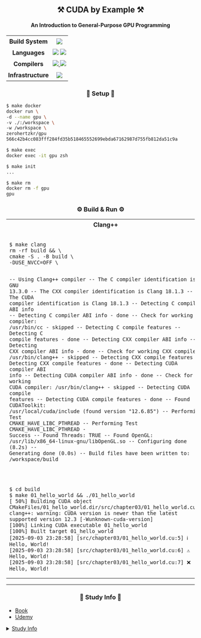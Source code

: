 <h2 align="center">⚒️ CUDA by Example ⚒️</h2>
<h4 align="center">An Introduction to General-Purpose GPU Programming</h4>

<table align="center">
  <tr>
    <td align="center" style="padding: 5px"><strong>Build System</strong></td>
    <td align="center" style="padding: 5px">
      <a href="https://cmake.org/">
        <img
          src="https://img.shields.io/badge/CMake-064F8C?style=flat&logo=cmake&logoColor=white"
      /></a>
    </td>
  </tr>
  <tr>
    <td align="center" style="padding: 5px"><strong>Languages</strong></td>
    <td align="center" style="padding: 5px">
      <a href="https://isocpp.org/">
        <img
          src="https://img.shields.io/badge/C++-00599C?style=flat&logo=cplusplus&logoColor=white"
      /></a>
      <a href="https://developer.nvidia.com/cuda-toolkit" target="_blank">
        <img
          src="https://img.shields.io/badge/CUDA-76B900?style=flat&logo=nvidia&logoColor=white"
        />
      </a>
    </td>
  </tr>
  <tr>
    <td align="center" style="padding: 5px"><strong>Compilers</strong></td>
    <td align="center" style="padding: 5px">
      <a href="https://clang.llvm.org/" target="_blank">
        <img
          src="https://img.shields.io/badge/Clang-262D3A?style=flat&logo=llvm&logoColor=white"
        />
      </a>
      <a
        href="https://docs.nvidia.com/cuda/cuda-compiler-driver-nvcc/"
        target="_blank"
      >
        <img
          src="https://img.shields.io/badge/NVCC-76B900?style=flat&logo=nvidia&logoColor=white"
        />
      </a>
    </td>
  </tr>
  <tr>
    <td align="center" style="padding: 5px">
      <strong>Infrastructure</strong>
    </td>
    <td align="center" style="padding: 5px">
      <a href="https://llvm.org/" target="_blank">
        <img
          src="https://img.shields.io/badge/LLVM-262D3A?style=flat&logo=llvm&logoColor=white"
        />
      </a>
    </td>
  </tr>
</table>

<h3 align="center">👷 Setup 👷</h3>

```bash
$ make docker
docker run \
-d --name gpu \
-v ./:/workspace \
-w /workspace \
zerohertzkr/gpu
566c42b4cc083fff284fd35b518465552699ebda67162987d755fb812da51c9a
```

```bash
$ make exec
docker exec -it gpu zsh
```

```bash
$ make init
...
```

```bash
$ make rm
docker rm -f gpu
gpu
```

<h3 align="center">⚙️ Build & Run ⚙️</h3>

<table align="center">
  <tr>
    <th>Clang++</th>
    <th>NVCC</th>
  </tr>
  <tr>
    <td>
      <pre lang="bash"><code>$ make clang
rm -rf build && \
cmake -S . -B build \
-DUSE_NVCC=OFF \

-- Using Clang++ compiler
-- The C compiler identification is GNU 13.3.0
-- The CXX compiler identification is Clang 18.1.3
-- The CUDA compiler identification is Clang 18.1.3
-- Detecting C compiler ABI info
-- Detecting C compiler ABI info - done
-- Check for working C compiler: /usr/bin/cc - skipped
-- Detecting C compile features
-- Detecting C compile features - done
-- Detecting CXX compiler ABI info
-- Detecting CXX compiler ABI info - done
-- Check for working CXX compiler: /usr/bin/clang++ - skipped
-- Detecting CXX compile features
-- Detecting CXX compile features - done
-- Detecting CUDA compiler ABI info
-- Detecting CUDA compiler ABI info - done
-- Check for working CUDA compiler: /usr/bin/clang++ - skipped
-- Detecting CUDA compile features
-- Detecting CUDA compile features - done
-- Found CUDAToolkit: /usr/local/cuda/include (found version "12.6.85")
-- Performing Test CMAKE_HAVE_LIBC_PTHREAD
-- Performing Test CMAKE_HAVE_LIBC_PTHREAD - Success
-- Found Threads: TRUE
-- Found OpenGL: /usr/lib/x86_64-linux-gnu/libOpenGL.so
-- Configuring done (8.2s)
-- Generating done (0.0s)
-- Build files have been written to: /workspace/build
</code></pre>

</td>
<td>
<pre lang="bash"><code>$ make nvcc
rm -rf build && \
cmake -S . -B build \
-DUSE_NVCC=ON \

-- Using NVCC compiler
-- The C compiler identification is GNU 13.3.0
-- The CXX compiler identification is Clang 18.1.3
-- The CUDA compiler identification is NVIDIA 12.6.85
-- Detecting C compiler ABI info
-- Detecting C compiler ABI info - done
-- Check for working C compiler: /usr/bin/cc - skipped
-- Detecting C compile features
-- Detecting C compile features - done
-- Detecting CXX compiler ABI info
-- Detecting CXX compiler ABI info - done
-- Check for working CXX compiler: /usr/bin/clang++ - skipped
-- Detecting CXX compile features
-- Detecting CXX compile features - done
-- Detecting CUDA compiler ABI info
-- Detecting CUDA compiler ABI info - done
-- Check for working CUDA compiler: /usr/local/cuda/bin/nvcc - skipped
-- Detecting CUDA compile features
-- Detecting CUDA compile features - done
-- Found CUDAToolkit: /usr/local/cuda/targets/x86_64-linux/include (found version "12.6.85")
-- Performing Test CMAKE_HAVE_LIBC_PTHREAD
-- Performing Test CMAKE_HAVE_LIBC_PTHREAD - Success
-- Found Threads: TRUE
-- Found OpenGL: /usr/lib/x86_64-linux-gnu/libOpenGL.so
-- Configuring done (8.1s)
-- Generating done (0.0s)
-- Build files have been written to: /workspace/build
</code></pre>

</td>

  </tr>
  <tr>
    <td>
      <pre lang="bash"><code>$ cd build
$ make 01_hello_world && ./01_hello_world
[ 50%] Building CUDA object CMakeFiles/01_hello_world.dir/src/chapter03/01_hello_world.cu.o
clang++: warning: CUDA version is newer than the latest supported version 12.3 [-Wunknown-cuda-version]
[100%] Linking CUDA executable 01_hello_world
[100%] Built target 01_hello_world
[2025-09-03 23:28:58] [src/chapter03/01_hello_world.cu:5] ℹ️ Hello, World!
[2025-09-03 23:28:58] [src/chapter03/01_hello_world.cu:6] ⚠️ Hello, World!
[2025-09-03 23:28:58] [src/chapter03/01_hello_world.cu:7] ❌ Hello, World!
</code></pre>
    </td>
    <td>
      <pre lang="bash"><code>$ cd build
$ make 01_hello_world && ./01_hello_world
[ 50%] Building CUDA object CMakeFiles/01_hello_world.dir/src/chapter03/01_hello_world.cu.o
[100%] Linking CUDA executable 01_hello_world
[100%] Built target 01_hello_world
[2025-09-03 23:20:13] [src/chapter03/01_hello_world.cu:5] ℹ️ Hello, World!
[2025-09-03 23:20:13] [src/chapter03/01_hello_world.cu:6] ⚠️ Hello, World!
[2025-09-03 23:20:13] [src/chapter03/01_hello_world.cu:7] ❌ Hello, World!
</code></pre>
    </td>
  </tr>
</table>

---

<h3 align="center">📖 Study Info 📖</h3>

- [Book](https://www.amazon.com/CUDA-Example-Introduction-General-Purpose-Programming/dp/0131387685)
- [Udemy](https://www.udemy.com/course/cuda-course/)

<details><summary>
    <a href="https://www.cyberseowon.com/forum/teugbyeolmoim/2025nyeon-9weol-membeosib-cuda-gpu-peurogeuraeming-ibmunban">
        Study Info
    </a>
</summary>
<p>

[📢 GPU/CUDA 프로그래밍을 배워보세요! 북클럽 나란에서 두 가지 레벨의 스터디를 모집합니다. 📢](https://www.linkedin.com/posts/sungjuc_gpucuda-%ED%94%84%EB%A1%9C%EA%B7%B8%EB%9E%98%EB%B0%8D-%EC%8A%A4%ED%84%B0%EB%94%94-%EC%B0%B8%EA%B0%80-%EC%8B%A0%EC%B2%AD%ED%8F%BC-activity-7361337346170003457-rZhS?utm_source=share&utm_medium=member_desktop&rcm=ACoAADxDAfgBHmsGgos6Xqn5TZXS7NqO4fcxRGc)

최근 AI 열풍으로 AI Engineering 분야도 상당히 뜨겁습니다.
AI Engineering에서 GPU/CUDA 아키텍쳐는 반드시 알아야할 핵심 지식입니다.
이에 NVIDIA GPU와 Google Colab을 활용해 실습 중심으로 GPU 병렬 프로그래밍을 통해 GPU/CUDA 아키텍쳐도 배우고 GPU/CUDA 프로그래밍에 필요한 지식들을 배우는 스터디 그룹을 만들었습니다.

스터디 그룹은 입문반과 중급반으로 나누었습니다.
필요에 따라 원하는 레벨을 선택하여 참여할 수 있습니다.

- 입문반:
  - 2025.09.06 마감 (9/6 시작, 8주간)
  - CUDA 기본 개념, 스레드/블록 모델, 간단한 커널 작성, 메모리 관리, 이미지 처리 프로젝트
  - 상세정보: <https://docs.google.com/document/d/1dPeaSxsZEgKrfE9RS4gxf54b801p35Hw84DY0fT7c-k/edit?pli=1&tab=t.0#bookmark=id.6omg6jr8xiln>
- 중급반:
  - 2025.11.10 마감 (11/15 시작, 12주간)
  - 메모리 최적화, 워프 다이버전스 최소화, 멀티-GPU 활용, Nsight 성능 분석, 행렬 곱셈 프로젝트
  - 상세정보: <https://docs.google.com/document/d/1dPeaSxsZEgKrfE9RS4gxf54b801p35Hw84DY0fT7c-k/edit?pli=1&tab=t.qjg678960psu#heading=h.110u61emtje2>
- 참가비:
  - 각 모임당 참가비는 동기부여를 위해 $50을 받고, 모임을 끝까지 마무리하시면 환불해드리는 기본적으로 무료입니다.
  - 책 값과 Udemy 강의비용은 개별 부담입니다.
- GPU/CUDA 프로그래밍 스터디는 북클럽 나란에서 지원합니다.
  - 북클럽 나란에 대한 자세한 정보는 웹사이트를 참고하세요.
  - 북클럽 나란 웹사이트: <https://www.cyberseowon.com>
- 스터디 그룹에 대한 정보가 필요하신 분들은 다음 카톡 방에 문의해주시거나 메일로 문의해주세요.
  - 상담 카톡방: <https://open.kakao.com/o/gitHslMh>
  - 상담 이메일: <admin@cyberseowon.com>

참가를 원하시는 분들은 [참가 신청폼](https://docs.google.com/forms/d/e/1FAIpQLSf6ADaK-RAz_YlZLIamdQx-_UiqUXSP8TSKbIt3ZbBuglyCjQ/viewform)을 작성해주세요.
참가 신청폼을 작성해주신 분들에게는 자세한 참가 방법을 보내드립니다.
(정원이 초과하는 경우 신청폼의 내용을 기반으로 참가지를 선정할 수 있습니다.)

🚀 GPU 프로그래밍 세계에 도전하고 싶은 분들의 많은 참여를 기다립니다!

</p>
</details>
